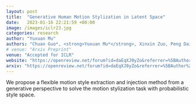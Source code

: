 ```yaml
---
layout: post
title:  "Generative Human Motion Stylization in Latent Space"
date:   2023-01-16 22:21:59 +00:00
image: /images/iclr23.jpg
categories: research
author: "Yuxuan Mu"
authors: "Chuan Guo*, <strong>Yuxuan Mu*</strong>, Xinxin Zuo, Peng Dai, Youliang Yan, Juwei Lu, Li Cheng"
# venue: "Arxiv Preprint"
venue: "Accepted for ICLR"
website: "https://openreview.net/forum?id=daEqXJ0yZo&referrer=%5BAuthor%20Console%5D(%2Fgroup%3Fid%3DICLR.cc%2F2024%2FConference%2FAuthors%23your-submissions)"
arxiv: "https://openreview.net/forum?id=daEqXJ0yZo&referrer=%5BAuthor%20Console%5D(%2Fgroup%3Fid%3DICLR.cc%2F2024%2FConference%2FAuthors%23your-submissions)"
---
```

We propose a flexible motion style extraction and injection method from a generative perspective to solve the motion stylization task with probabilistic style space.